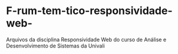 # F-rum-tem-tico-responsividade-web-
Arquivos da disciplina Responsividade Web do curso de Análise e Desenvolvimento de Sistemas da Univali
